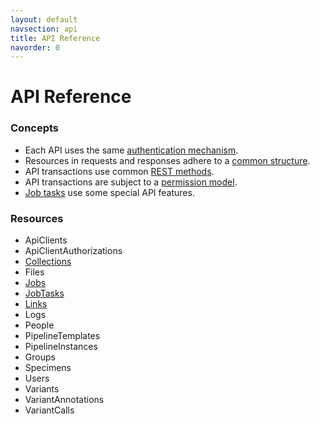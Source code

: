 ```yaml
---
layout: default
navsection: api
title: API Reference
navorder: 0
---
```


# API Reference

### Concepts

* Each API uses the same [authentication mechanism](authentication.html).
* Resources in requests and responses adhere to a [common structure](resources.html).
* API transactions use common [REST methods](methods.html).
* API transactions are subject to a [permission model](permission-model.html).
* [Job tasks](job-task.html) use some special API features.

### Resources

* ApiClients
* ApiClientAuthorizations
* [Collections](Collections.html)
* Files
* [Jobs](Jobs.html)
* [JobTasks](JobTasks.html)
* [Links](Links.html)
* Logs
* People
* PipelineTemplates
* PipelineInstances
* Groups
* Specimens
* Users
* Variants
* VariantAnnotations
* VariantCalls
